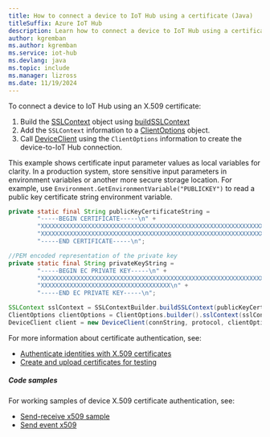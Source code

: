 ```yaml
---
title: How to connect a device to IoT Hub using a certificate (Java)
titleSuffix: Azure IoT Hub
description: Learn how to connect a device to IoT Hub using a certificate and the Azure IoT Hub SDK for Java.
author: kgremban
ms.author: kgremban
ms.service: iot-hub
ms.devlang: java
ms.topic: include
ms.manager: lizross
ms.date: 11/19/2024
---
```


To connect a device to IoT Hub using an X.509 certificate:

1. Build the [SSLContext](https://docs.oracle.com/javase/8/docs/api/javax/net/ssl/SSLContext.html) object using [buildSSLContext](https://hc.apache.org/httpcomponents-core-4.4.x/current/httpcore/apidocs/org/apache/http/ssl/SSLContextBuilder.html)
1. Add the `SSLContext` information to a [ClientOptions](/java/api/com.microsoft.azure.sdk.iot.device.clientoptions) object.
1. Call [DeviceClient](/java/api/com.microsoft.azure.sdk.iot.device.deviceclient?view=azure-java-stable#com-microsoft-azure-sdk-iot-device-deviceclient-deviceclient(java-lang-string-com-microsoft-azure-sdk-iot-device-iothubclientprotocol-com-microsoft-azure-sdk-iot-device-clientoptions)) using the `ClientOptions` information to create the device-to-IoT Hub connection.

This example shows certificate input parameter values as local variables for clarity. In a production system, store sensitive input parameters in environment variables or another more secure storage location. For example, use `Environment.GetEnvironmentVariable("PUBLICKEY")` to read a public key certificate string environment variable.

```java
private static final String publicKeyCertificateString =
        "-----BEGIN CERTIFICATE-----\n" +
        "XXXXXXXXXXXXXXXXXXXXXXXXXXXXXXXXXXXXXXXXXXXXXXXXXXXXXXXXXXXXXXXX\n" +
        "XXXXXXXXXXXXXXXXXXXXXXXXXXXXXXXXXXXXXXXXXXXXXXXXXXXXXXXXXXXXXXXX\n" +
        "-----END CERTIFICATE-----\n";

//PEM encoded representation of the private key
private static final String privateKeyString =
        "-----BEGIN EC PRIVATE KEY-----\n" +
        "XXXXXXXXXXXXXXXXXXXXXXXXXXXXXXXXXXXXXXXXXXXXXXXXXXXXXXXXXXXXXXXX\n" +
        "XXXXXXXXXXXXXXXXXXXXXXXXXXXXXXXXXXXX\n" +
        "-----END EC PRIVATE KEY-----\n";

SSLContext sslContext = SSLContextBuilder.buildSSLContext(publicKeyCertificateString, privateKeyString);
ClientOptions clientOptions = ClientOptions.builder().sslContext(sslContext).build();
DeviceClient client = new DeviceClient(connString, protocol, clientOptions);
```

For more information about certificate authentication, see:

* [Authenticate identities with X.509 certificates](/azure/iot-hub/authenticate-authorize-x509)
* [Create and upload certificates for testing](/azure/iot-hub/tutorial-x509-test-certs)

##### Code samples

For working samples of device X.509 certificate authentication, see:

* [Send-receive x509 sample](https://github.com/Azure/azure-iot-sdk-java/tree/main/iothub/device/iot-device-samples/send-receive-x509-sample)
* [Send event x509](https://github.com/Azure/azure-iot-sdk-java/blob/main/iothub/device/iot-device-samples/send-event-x509/src/main/java/samples/com/microsoft/azure/sdk/iot/SendEventX509.java)
